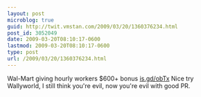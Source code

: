```yaml
---
layout: post
microblog: true
guid: http://twit.vmstan.com/2009/03/20/1360376234.html
post_id: 3052049
date: 2009-03-20T08:10:17-0600
lastmod: 2009-03-20T08:10:17-0600
type: post
url: /2009/03/20/1360376234.html
---
```

Wal-Mart giving hourly workers $600+ bonus [is.gd/obTx](http://is.gd/obTx) Nice try Wallyworld, I still think you're evil, now you're evil with good PR.
